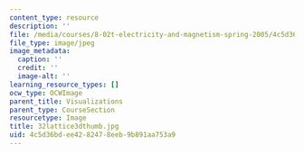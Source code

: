 ```yaml
---
content_type: resource
description: ''
file: /media/courses/8-02t-electricity-and-magnetism-spring-2005/4c5d36bdee4282478eeb9b891aa753a9_32lattice3dthumb.jpg
file_type: image/jpeg
image_metadata:
  caption: ''
  credit: ''
  image-alt: ''
learning_resource_types: []
ocw_type: OCWImage
parent_title: Visualizations
parent_type: CourseSection
resourcetype: Image
title: 32lattice3dthumb.jpg
uid: 4c5d36bd-ee42-8247-8eeb-9b891aa753a9
---
```

